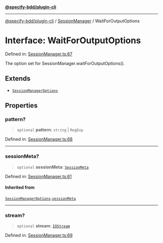 [**@specify-bdd/plugin-cli**](../../README.md)

***

[@specify-bdd/plugin-cli](../../README.md) / [SessionManager](../README.md) / WaitForOutputOptions

# Interface: WaitForOutputOptions

Defined in: [SessionManager.ts:67](https://github.com/specify-bdd/specify-core/blob/bc1131707d11b7271041451cead3b7997bd10476/modules/@specify-bdd/plugin-cli/src/lib/SessionManager.ts#L67)

The option set for SessionManager.waitForOutputOptions().

## Extends

- [`SessionManagerOptions`](SessionManagerOptions.md)

## Properties

### pattern?

> `optional` **pattern**: `string` \| `RegExp`

Defined in: [SessionManager.ts:68](https://github.com/specify-bdd/specify-core/blob/bc1131707d11b7271041451cead3b7997bd10476/modules/@specify-bdd/plugin-cli/src/lib/SessionManager.ts#L68)

***

### sessionMeta?

> `optional` **sessionMeta**: [`SessionMeta`](SessionMeta.md)

Defined in: [SessionManager.ts:61](https://github.com/specify-bdd/specify-core/blob/bc1131707d11b7271041451cead3b7997bd10476/modules/@specify-bdd/plugin-cli/src/lib/SessionManager.ts#L61)

#### Inherited from

[`SessionManagerOptions`](SessionManagerOptions.md).[`sessionMeta`](SessionManagerOptions.md#sessionmeta)

***

### stream?

> `optional` **stream**: [`IOStream`](../enumerations/IOStream.md)

Defined in: [SessionManager.ts:69](https://github.com/specify-bdd/specify-core/blob/bc1131707d11b7271041451cead3b7997bd10476/modules/@specify-bdd/plugin-cli/src/lib/SessionManager.ts#L69)
